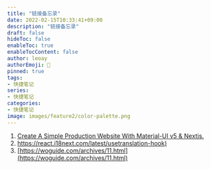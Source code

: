 ```yaml
---
title: "链接备忘录"
date: 2022-02-15T10:33:41+09:00
description: "链接备忘录"
draft: false
hideToc: false
enableToc: true
enableTocContent: false
author: leoay
authorEmoji: 🎅
pinned: true
tags:
- 快捷笔记
series:
- 快捷笔记
categories:
- 快捷笔记
image: images/feature2/color-palette.png
---
```


1. [Create A Simple Production Website With Material-UI v5 & Nextjs.](https://www.ansonlowzf.com/create-a-website-with-material-ui-v5-nextjs/)
2. [https://react.i18next.com/latest/usetranslation-hook)](https://react.i18next.com/latest/usetranslation-hook)
3. [https://woguide.com/archives/11.html](https://woguide.com/archives/11.html)